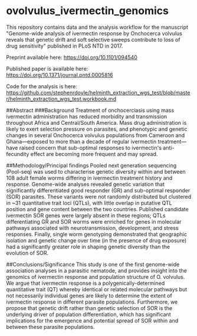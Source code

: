 # ovolvulus_ivermectin_genomics


This repository contains data and the analysis workflow for the manuscript "Genome-wide analysis of ivermectin response by Onchocerca volvulus reveals that genetic drift and soft selective sweeps contribute to loss of drug sensitivity" published in PLoS NTD in 2017.

Preprint available here: https://doi.org/10.1101/094540

Published paper is available here: https://doi.org/10.1371/journal.pntd.0005816

Code for the analysis is here: https://github.com/stephenrdoyle/helminth_extraction_wgs_test/blob/master/helminth_extraction_wgs_test.workbook.md


##Abstract
###Background
Treatment of onchocerciasis using mass ivermectin administration has reduced morbidity and transmission throughout Africa and Central/South America. Mass drug administration is likely to exert selection pressure on parasites, and phenotypic and genetic changes in several Onchocerca volvulus populations from Cameroon and Ghana—exposed to more than a decade of regular ivermectin treatment—have raised concern that sub-optimal responses to ivermectin's anti-fecundity effect are becoming more frequent and may spread.

##Methodology/Principal findings
Pooled next generation sequencing (Pool-seq) was used to characterise genetic diversity within and between 108 adult female worms differing in ivermectin treatment history and response. Genome-wide analyses revealed genetic variation that significantly differentiated good responder (GR) and sub-optimal responder (SOR) parasites. These variants were not randomly distributed but clustered in ~31 quantitative trait loci (QTLs), with little overlap in putative QTL position and gene content between the two countries. Published candidate ivermectin SOR genes were largely absent in these regions; QTLs differentiating GR and SOR worms were enriched for genes in molecular pathways associated with neurotransmission, development, and stress responses. Finally, single worm genotyping demonstrated that geographic isolation and genetic change over time (in the presence of drug exposure) had a significantly greater role in shaping genetic diversity than the evolution of SOR.

##Conclusions/Significance
This study is one of the first genome-wide association analyses in a parasitic nematode, and provides insight into the genomics of ivermectin response and population structure of O. volvulus. We argue that ivermectin response is a polygenically-determined quantitative trait (QT) whereby identical or related molecular pathways but not necessarily individual genes are likely to determine the extent of ivermectin response in different parasite populations. Furthermore, we propose that genetic drift rather than genetic selection of SOR is the underlying driver of population differentiation, which has significant implications for the emergence and potential spread of SOR within and between these parasite populations.
